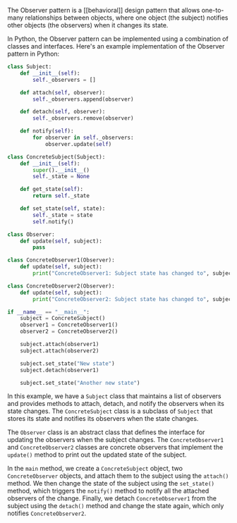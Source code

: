 The Observer pattern is a [[behavioral]] design pattern that allows one-to-many relationships between objects, where one object (the subject) notifies other objects (the observers) when it changes its state.

In Python, the Observer pattern can be implemented using a combination of classes and interfaces. Here's an example implementation of the Observer pattern in Python:

```python
class Subject:
    def __init__(self):
        self._observers = []

    def attach(self, observer):
        self._observers.append(observer)

    def detach(self, observer):
        self._observers.remove(observer)

    def notify(self):
        for observer in self._observers:
            observer.update(self)

class ConcreteSubject(Subject):
    def __init__(self):
        super().__init__()
        self._state = None

    def get_state(self):
        return self._state

    def set_state(self, state):
        self._state = state
        self.notify()

class Observer:
    def update(self, subject):
        pass

class ConcreteObserver1(Observer):
    def update(self, subject):
        print("ConcreteObserver1: Subject state has changed to", subject.get_state())

class ConcreteObserver2(Observer):
    def update(self, subject):
        print("ConcreteObserver2: Subject state has changed to", subject.get_state())

if __name__ == "__main__":
    subject = ConcreteSubject()
    observer1 = ConcreteObserver1()
    observer2 = ConcreteObserver2()

    subject.attach(observer1)
    subject.attach(observer2)

    subject.set_state("New state")
    subject.detach(observer1)

    subject.set_state("Another new state")
```

In this example, we have a `Subject` class that maintains a list of observers and provides methods to attach, detach, and notify the observers when its state changes. The `ConcreteSubject` class is a subclass of `Subject` that stores its state and notifies its observers when the state changes.

The `Observer` class is an abstract class that defines the interface for updating the observers when the subject changes. The `ConcreteObserver1` and `ConcreteObserver2` classes are concrete observers that implement the `update()` method to print out the updated state of the subject.

In the `main` method, we create a `ConcreteSubject` object, two `ConcreteObserver` objects, and attach them to the subject using the `attach()` method. We then change the state of the subject using the `set_state()` method, which triggers the `notify()` method to notify all the attached observers of the change. Finally, we detach `ConcreteObserver1` from the subject using the `detach()` method and change the state again, which only notifies `ConcreteObserver2`.
